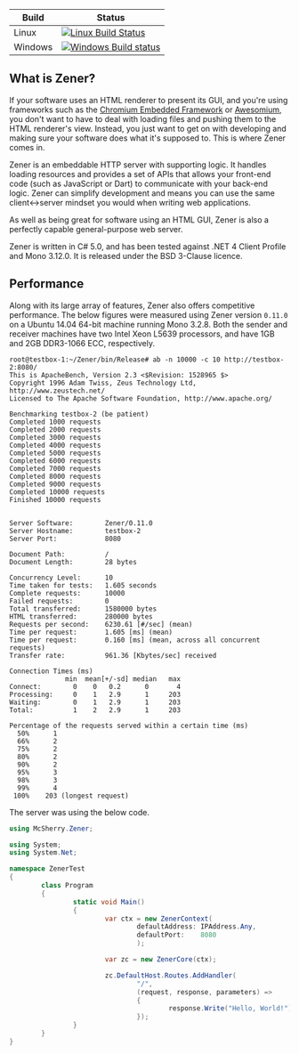 |  Build  |  Status  |
|---------|----------|
|  Linux  | [![Linux Build Status](https://travis-ci.org/McSherry/Zener.svg?branch=develop)](https://travis-ci.org/McSherry/Zener)
| Windows | [![Windows Build status](https://ci.appveyor.com/api/projects/status/ywnl2go7njqeeik0/branch/develop?svg=true)](https://ci.appveyor.com/project/McSherry/zener) |

## What is Zener?

If your software uses an HTML renderer to present its GUI, and you're using frameworks such as the [Chromium Embedded Framework](https://code.google.com/p/chromiumembedded/) or [Awesomium](http://www.awesomium.com/), you don't want to have to deal with loading files and pushing them to the HTML renderer's view. Instead, you just want to get on with developing and making sure your software does what it's supposed to. This is where Zener comes in.

Zener is an embeddable HTTP server with supporting logic. It handles loading resources and provides a set of APIs that allows your front-end code (such as JavaScript or Dart) to communicate with your back-end logic. Zener can simplify development and means you can use the same client&harr;server mindset you would when writing web applications.

As well as being great for software using an HTML GUI, Zener is also a perfectly capable general-purpose web server.

Zener is written in C# 5.0, and has been tested against .NET 4 Client Profile and Mono 3.12.0. It is released under the BSD 3-Clause licence.

## Performance

Along with its large array of features, Zener also offers competitive performance. The below figures were measured using Zener version `0.11.0` on a Ubuntu 14.04 64-bit machine running Mono 3.2.8.  Both the sender and receiver machines have two Intel Xeon L5639 processors, and have 1GB and 2GB DDR3-1066 ECC, respectively.

```
root@testbox-1:~/Zener/bin/Release# ab -n 10000 -c 10 http://testbox-2:8080/
This is ApacheBench, Version 2.3 <$Revision: 1528965 $>
Copyright 1996 Adam Twiss, Zeus Technology Ltd, http://www.zeustech.net/
Licensed to The Apache Software Foundation, http://www.apache.org/

Benchmarking testbox-2 (be patient)
Completed 1000 requests
Completed 2000 requests
Completed 3000 requests
Completed 4000 requests
Completed 5000 requests
Completed 6000 requests
Completed 7000 requests
Completed 8000 requests
Completed 9000 requests
Completed 10000 requests
Finished 10000 requests


Server Software:        Zener/0.11.0
Server Hostname:        testbox-2
Server Port:            8080

Document Path:          /
Document Length:        28 bytes

Concurrency Level:      10
Time taken for tests:   1.605 seconds
Complete requests:      10000
Failed requests:        0
Total transferred:      1580000 bytes
HTML transferred:       280000 bytes
Requests per second:    6230.61 [#/sec] (mean)
Time per request:       1.605 [ms] (mean)
Time per request:       0.160 [ms] (mean, across all concurrent requests)
Transfer rate:          961.36 [Kbytes/sec] received

Connection Times (ms)
              min  mean[+/-sd] median   max
Connect:        0    0   0.2      0       4
Processing:     0    1   2.9      1     203
Waiting:        0    1   2.9      1     203
Total:          1    2   2.9      1     203

Percentage of the requests served within a certain time (ms)
  50%      1
  66%      2
  75%      2
  80%      2
  90%      2
  95%      3
  98%      3
  99%      4
 100%    203 (longest request)
```

The server was using the below code.

```c#
using McSherry.Zener;

using System;
using System.Net;

namespace ZenerTest
{
        class Program
        {
                static void Main()
                {
                        var ctx = new ZenerContext(
                                defaultAddress: IPAddress.Any,
                                defaultPort:    8080
                                );

                        var zc = new ZenerCore(ctx);

                        zc.DefaultHost.Routes.AddHandler(
                                "/",
                                (request, response, parameters) =>
                                {
                                        response.Write("Hello, World!");
                                });
                }
        }
}

```
